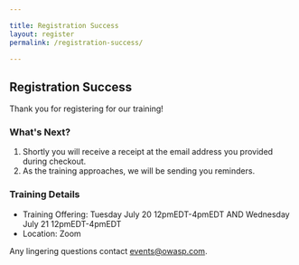 ```yaml
---

title: Registration Success
layout: register
permalink: /registration-success/

---
```


## Registration Success
Thank you for registering for our training!

### What's Next?
1. Shortly you will receive a receipt at the email address you provided during checkout.
2. As the training approaches, we will be sending you reminders.

### Training Details
- Training Offering: Tuesday July 20 12pmEDT-4pmEDT AND Wednesday July 21 12pmEDT-4pmEDT
- Location: Zoom

Any lingering questions contact [events@owasp.com](mailto:events@owasp.com?subject=Global%20AppSec%20Dublin%20Registered).
